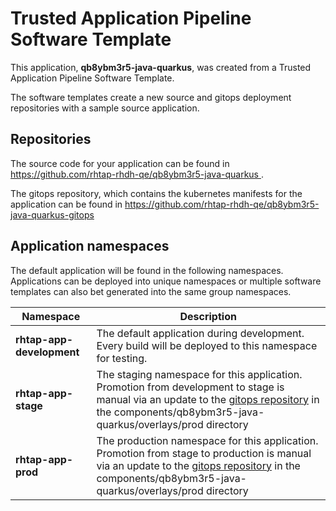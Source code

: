 # Trusted Application Pipeline Software Template

This application, **qb8ybm3r5-java-quarkus**, was created from a Trusted Application Pipeline Software Template.

The software templates create a new source and gitops deployment repositories with a sample source application. 

## Repositories

The source code for your application can be found in [https://github.com/rhtap-rhdh-qe/qb8ybm3r5-java-quarkus ](https://github.com/rhtap-rhdh-qe/qb8ybm3r5-java-quarkus ).
 
The gitops repository, which contains the kubernetes manifests for the application can be found in 
[https://github.com/rhtap-rhdh-qe/qb8ybm3r5-java-quarkus-gitops ](https://github.com/rhtap-rhdh-qe/qb8ybm3r5-java-quarkus-gitops ) 

## Application namespaces 

The default application will be found in the following namespaces. Applications can be deployed into unique namespaces or multiple software templates can also bet generated into the same group namespaces.  

|  Namespace   |  Description   |  
| -------- | -------- |   
| **rhtap-app-development** | The default application during development. Every build will be deployed to this namespace for testing. | 
| **rhtap-app-stage** | The staging namespace for this application. Promotion from development to stage is manual via an update to the [gitops repository](https://github.com/rhtap-rhdh-qe/qb8ybm3r5-java-quarkus-gitops ) in the components/qb8ybm3r5-java-quarkus/overlays/prod directory |  
| **rhtap-app-prod** | The production namespace for this application. Promotion from stage to production is manual via an update to the [gitops repository](https://github.com/rhtap-rhdh-qe/qb8ybm3r5-java-quarkus-gitops ) in the components/qb8ybm3r5-java-quarkus/overlays/prod directory | 